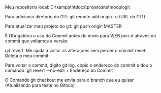 Meu repositorio local: C:\xampp\htdocs\projetosite\modulogit

Para adicionar diretorio do GIT:
	git remote add origin -u (URL do GIT)

Para atualizar meu projeto do git:
	git push origin MASTER

É Obrigatório o uso do Commit antes do envio para WEB pois é através do commit que voltamos a versão

git revert: Me ajuda a voltar as alterações sem perder o commit
	reset: Deleta o meu commit

Para voltar o commit, digito git log, copio o endereço do commit e dou o comando: git revert --no-edit + Endereço do Commit

O Comando git checkout me envia para o branch que eu quiser
(Atualizando para teste no Github)
